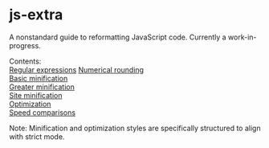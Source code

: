 # js-extra
A nonstandard guide to reformatting JavaScript code.
Currently a work-in-progress.  
  
Contents:  
[Regular expressions](https://github.com/00Fjongl/js-extra/blob/0/Debugging/RegExp.md)
[Numerical rounding](https://github.com/00Fjongl/js-extra/blob/0/Debugging/num.md)  
[Basic minification](https://github.com/00Fjongl/js-extra/blob/0/Minification/basic.md)  
[Greater minification](https://github.com/00Fjongl/js-extra/blob/0/Minification/mini.md)  
[Site minification](https://github.com/00Fjongl/js-extra/blob/0/Minification/page.md)  
[Optimization](https://github.com/00Fjongl/js-extra/blob/0/Optimization/blink.md)  
[Speed comparisons](https://github.com/00Fjongl/js-extra/blob/0/Optimization/speed.md)  
  
Note: Minification and optimization styles are specifically structured to align with strict mode.
